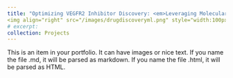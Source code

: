 ```yaml
---
title: "Optimizing VEGFR2 Inhibitor Discovery: <em>Leveraging Molecular Descriptors for Streamlined Drug Development</em>"
<img align="right" src="/images/drugdiscoveryml.png" style="width:100px;height:100px" />
# excerpt: 
collection: Projects
---
```


This is an item in your portfolio. It can have images or nice text. If you name the file .md, it will be parsed as markdown. If you name the file .html, it will be parsed as HTML.

